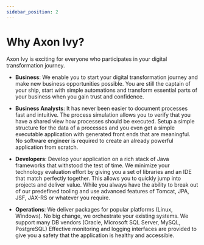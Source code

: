 ```yaml
---
sidebar_position: 2
---
```


# Why Axon Ivy?

Axon Ivy is exciting for everyone who participates in your digital transformation
journey.

* **Business**: 
  We enable you to start your digital transformation journey and
  make new business opportunities possible. You are still the captain of your
  ship, start with simple automations and transform essential parts of your
  business when you gain trust and confidence.

* **Business Analysts**:
  It has never been easier to document processes fast and intuitive. The process
  simulation allows you to verify that you have a shared view how processes
  should be executed. Setup a simple structure for the data of a processes and
  you even get a simple executable application with generated front ends that
  are meaningful. No software engineer is required to create an already powerful
  application from scratch.

* **Developers**:
  Develop your application on a rich stack of Java frameworks that withstood the
  test of time. We minimize your technology evaluation effort by giving you a
  set of libraries and an IDE that match perfectly together. This allows you to
  quickly jump into projects and deliver value. While you always have the
  ability to break out of our predefined tooling and use advanced features of
  Tomcat, JPA, JSF, JAX-RS or whatever you require.

* **Operations**:
  We deliver packages for popular platforms (Linux, Windows). No big change, we
  orchestrate your existing systems. We support many DB vendors (Oracle,
  Microsoft SQL Server, MySQL, PostgreSQL) Effective monitoring and logging
  interfaces are provided to give you a safety that the application is healthy
  and accessible.
